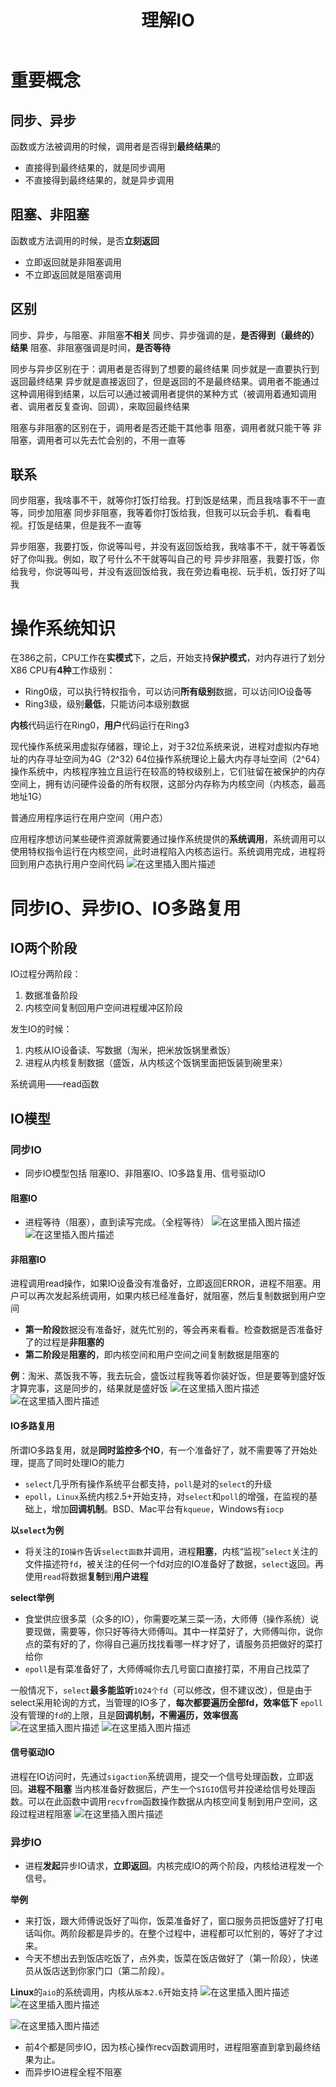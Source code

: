 ﻿---
title: 理解IO

categories:
- 网络

tags:
- IO多路复用
---
# 重要概念
## 同步、异步
函数或方法被调用的时候，调用者是否得到**最终结果**的
- 直接得到最终结果的，就是同步调用
- 不直接得到最终结果的，就是异步调用
## 阻塞、非阻塞
函数或方法调用的时候，是否**立刻返回**
- 立即返回就是非阻塞调用
- 不立即返回就是阻塞调用
## 区别
同步、异步，与阻塞、非阻塞**不相关**
同步、异步强调的是，**是否得到（最终的）结果**
阻塞、非阻塞强调是时间，**是否等待**

同步与异步区别在于：调用者是否得到了想要的最终结果
同步就是一直要执行到返回最终结果
异步就是直接返回了，但是返回的不是最终结果。调用者不能通过这种调用得到结果，以后可以通过被调用者提供的某种方式（被调用着通知调用者、调用者反复查询、回调），来取回最终结果

阻塞与非阻塞的区别在于，调用者是否还能干其他事
阻塞，调用者就只能干等
非阻塞，调用者可以先去忙会别的，不用一直等
## 联系
同步阻塞，我啥事不干，就等你打饭打给我。打到饭是结果，而且我啥事不干一直等，同步加阻塞
同步非阻塞，我等着你打饭给我，但我可以玩会手机、看看电视。打饭是结果，但是我不一直等


异步阻塞，我要打饭，你说等叫号，并没有返回饭给我，我啥事不干，就干等着饭好了你叫我。例如，取了号什么不干就等叫自己的号
异步非阻塞，我要打饭，你给我号，你说等叫号，并没有返回饭给我，我在旁边看电视、玩手机，饭打好了叫我
# 操作系统知识
在386之前，CPU工作在**实模式**下，之后，开始支持**保护模式**，对内存进行了划分
X86 CPU有**4种**工作级别：
- Ring0级，可以执行特权指令，可以访问**所有级别**数据，可以访问IO设备等
- Ring3级，级别**最低**，只能访问本级别数据

**内核**代码运行在Ring0，**用户**代码运行在Ring3

现代操作系统采用虚拟存储器，理论上，对于32位系统来说，进程对虚拟内存地址的内存寻址空间为4G（2^32)
64位操作系统理论上最大内存寻址空间（2^64）
操作系统中，内核程序独立且运行在较高的特权级别上，它们驻留在被保护的内存空间上，拥有访问硬件设备的所有权限，这部分内存称为内核空间（内核态，最高地址1G）

普通应用程序运行在用户空间（用户态）

应用程序想访问某些硬件资源就需要通过操作系统提供的**系统调用**，系统调用可以使用特权指令运行在内核空间，此时进程陷入内核态运行。系统调用完成，进程将回到用户态执行用户空间代码
![在这里插入图片描述](https://img-blog.csdnimg.cn/20190618142656425.png?x-oss-process=image/watermark,type_ZmFuZ3poZW5naGVpdGk,shadow_10,text_aHR0cHM6Ly9ibG9nLmNzZG4ubmV0L3B5dGhvbl9scXg=,size_16,color_FFFFFF,t_70)
# 同步IO、异步IO、IO多路复用
## IO两个阶段
IO过程分两阶段：
1. 数据准备阶段
2. 内核空间复制回用户空间进程缓冲区阶段

发生IO的时候：
1. 内核从IO设备读、写数据（淘米，把米放饭锅里煮饭）
2. 进程从内核复制数据（盛饭，从内核这个饭锅里面把饭装到碗里来）

系统调用——read函数
## IO模型
### 同步IO
- 同步IO模型包括 阻塞IO、非阻塞IO、IO多路复用、信号驱动IO
#### 阻塞IO
- 进程等待（阻塞），直到读写完成。（全程等待）
![在这里插入图片描述](https://img-blog.csdnimg.cn/20190618125038147.png?x-oss-process=image/watermark,type_ZmFuZ3poZW5naGVpdGk,shadow_10,text_aHR0cHM6Ly9ibG9nLmNzZG4ubmV0L3B5dGhvbl9scXg=,size_16,color_FFFFFF,t_70)
![在这里插入图片描述](https://img-blog.csdnimg.cn/20190618125055852.png?x-oss-process=image/watermark,type_ZmFuZ3poZW5naGVpdGk,shadow_10,text_aHR0cHM6Ly9ibG9nLmNzZG4ubmV0L3B5dGhvbl9scXg=,size_16,color_FFFFFF,t_70)
#### 非阻塞IO
进程调用read操作，如果IO设备没有准备好，立即返回ERROR，进程不阻塞。用户可以再次发起系统调用，如果内核已经准备好，就阻塞，然后复制数据到用户空间

- **第一阶段**数据没有准备好，就先忙别的，等会再来看看。检查数据是否准备好了的过程是**非阻塞的**
- **第二阶段**是**阻塞的**，即内核空间和用户空间之间复制数据是阻塞的

**例**：淘米、蒸饭我不等，我去玩会，盛饭过程我等着你装好饭，但是要等到盛好饭才算完事，这是同步的，结果就是盛好饭
![在这里插入图片描述](https://img-blog.csdnimg.cn/20190618125507742.png?x-oss-process=image/watermark,type_ZmFuZ3poZW5naGVpdGk,shadow_10,text_aHR0cHM6Ly9ibG9nLmNzZG4ubmV0L3B5dGhvbl9scXg=,size_16,color_FFFFFF,t_70)
![在这里插入图片描述](https://img-blog.csdnimg.cn/20190618125519799.png?x-oss-process=image/watermark,type_ZmFuZ3poZW5naGVpdGk,shadow_10,text_aHR0cHM6Ly9ibG9nLmNzZG4ubmV0L3B5dGhvbl9scXg=,size_16,color_FFFFFF,t_70)
#### IO多路复用
所谓IO多路复用，就是**同时监控多个IO**，有一个准备好了，就不需要等了开始处理，提高了同时处理IO的能力

- `select`几乎所有操作系统平台都支持，`poll`是对的`select`的升级
- `epoll`，`Linux`系统内核2.5+开始支持，对`select`和`poll`的增强，在监视的基础上，增加**回调机制**。BSD、Mac平台有`kqueue`，Windows有`iocp`

**以`select`为例**
- 将关注的`IO操作`告诉`select函数`并调用，进程**阻塞**，内核“监视”`select`关注的文件描述符`fd`，被关注的任何一个fd对应的IO准备好了数据，`select`返回。再使用`read`将数据**复制**到**用户进程**

**select举例**
- 食堂供应很多菜（众多的IO），你需要吃某三菜一汤，大师傅（操作系统）说要现做，需要等，你只好等待大师傅叫。其中一样菜好了，大师傅叫你，说你点的菜有好的了，你得自己遍历找找看哪一样才好了，请服务员把做好的菜打给你
- `epoll`是有菜准备好了，大师傅喊你去几号窗口直接打菜，不用自己找菜了

一般情况下，`select`**最多能监听**`1024个fd`（可以修改，但不建议改），但是由于select采用轮询的方式，当管理的IO多了，**每次都要遍历全部fd，效率低下**
`epoll`没有管理的`fd`的上限，且是**回调机制，不需遍历，效率很高**
![在这里插入图片描述](https://img-blog.csdnimg.cn/20190618125914993.png?x-oss-process=image/watermark,type_ZmFuZ3poZW5naGVpdGk,shadow_10,text_aHR0cHM6Ly9ibG9nLmNzZG4ubmV0L3B5dGhvbl9scXg=,size_16,color_FFFFFF,t_70)
![在这里插入图片描述](https://img-blog.csdnimg.cn/20190618130615746.png?x-oss-process=image/watermark,type_ZmFuZ3poZW5naGVpdGk,shadow_10,text_aHR0cHM6Ly9ibG9nLmNzZG4ubmV0L3B5dGhvbl9scXg=,size_16,color_FFFFFF,t_70)
#### 信号驱动IO
进程在IO访问时，先通过`sigaction`系统调用，提交一个信号处理函数，立即返回。**进程不阻塞**
当内核准备好数据后，产生一个`SIGIO`信号并投递给信号处理函数。可以在此函数中调用`recvfrom`函数操作数据从内核空间复制到用户空间，这段过程进程阻塞
![在这里插入图片描述](https://img-blog.csdnimg.cn/2019061814273937.png?x-oss-process=image/watermark,type_ZmFuZ3poZW5naGVpdGk,shadow_10,text_aHR0cHM6Ly9ibG9nLmNzZG4ubmV0L3B5dGhvbl9scXg=,size_16,color_FFFFFF,t_70)
### 异步IO
- 进程**发起**异步IO请求，**立即返回**。内核完成IO的两个阶段，内核给进程发一个信号。

**举例**
- 来打饭，跟大师傅说饭好了叫你，饭菜准备好了，窗口服务员把饭盛好了打电话叫你。两阶段都是异步的。在整个过程中，进程都可以忙别的，等好了才过来。
- 今天不想出去到饭店吃饭了，点外卖，饭菜在饭店做好了（第一阶段），快递员从饭店送到你家门口（第二阶段）。

**Linux**的`aio`的系统调用，内核从`版本2.6`开始支持
![在这里插入图片描述](https://img-blog.csdnimg.cn/20190618131317375.png?x-oss-process=image/watermark,type_ZmFuZ3poZW5naGVpdGk,shadow_10,text_aHR0cHM6Ly9ibG9nLmNzZG4ubmV0L3B5dGhvbl9scXg=,size_16,color_FFFFFF,t_70)
![在这里插入图片描述](https://img-blog.csdnimg.cn/20190618131325740.png?x-oss-process=image/watermark,type_ZmFuZ3poZW5naGVpdGk,shadow_10,text_aHR0cHM6Ly9ibG9nLmNzZG4ubmV0L3B5dGhvbl9scXg=,size_16,color_FFFFFF,t_70)

![在这里插入图片描述](https://img-blog.csdnimg.cn/20190618142859539.png?x-oss-process=image/watermark,type_ZmFuZ3poZW5naGVpdGk,shadow_10,text_aHR0cHM6Ly9ibG9nLmNzZG4ubmV0L3B5dGhvbl9scXg=,size_16,color_FFFFFF,t_70)
- 前4个都是同步IO，因为核心操作recv函数调用时，进程阻塞直到拿到最终结果为止。
- 而异步IO进程全程不阻塞

